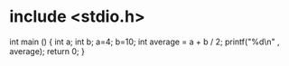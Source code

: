 # include <stdio.h>
int main () {
    int a;
    int b;
    a=4;
    b=10;
    int average = a + b / 2;
    printf("%d\n" , average);
    return 0;
}
